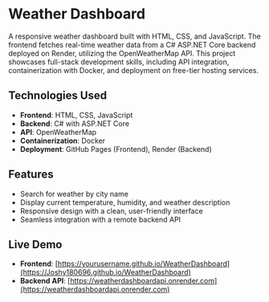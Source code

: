 # Weather Dashboard

A responsive weather dashboard built with HTML, CSS, and JavaScript. The frontend fetches real-time weather data from a C# ASP.NET Core backend deployed on Render, utilizing the OpenWeatherMap API. This project showcases full-stack development skills, including API integration, containerization with Docker, and deployment on free-tier hosting services.

## Technologies Used
- **Frontend**: HTML, CSS, JavaScript
- **Backend**: C# with ASP.NET Core
- **API**: OpenWeatherMap
- **Containerization**: Docker
- **Deployment**: GitHub Pages (Frontend), Render (Backend)

## Features
- Search for weather by city name
- Display current temperature, humidity, and weather description
- Responsive design with a clean, user-friendly interface
- Seamless integration with a remote backend API

## Live Demo
- **Frontend**: [https://yourusername.github.io/WeatherDashboard](https://Joshy180696.github.io/WeatherDashboard)
- **Backend API**: [https://weatherdashboardapi.onrender.com](https://weatherdashboardapi.onrender.com)
